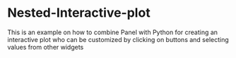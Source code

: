 # Nested-Interactive-plot

This is an example on how to combine Panel with Python for creating an interactive plot who can be customized by clicking on buttons and selecting values from other widgets
